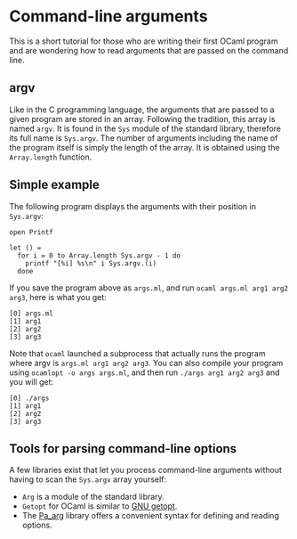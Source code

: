 Command-line arguments
======================

This is a short tutorial for those who are writing their first OCaml
program and are wondering how to read arguments that are passed on the
command line.

argv
----

Like in the C programming language, the arguments that are passed to a
given program are stored in an array. Following the tradition, this
array is named `argv`. It is found in the `Sys` module of the standard
library, therefore its full name is `Sys.argv`. The number of arguments
including the name of the program itself is simply the length of the
array. It is obtained using the `Array.length` function.

Simple example
--------------

The following program displays the arguments with their position in
`Sys.argv`:

    open Printf

    let () =
      for i = 0 to Array.length Sys.argv - 1 do
        printf "[%i] %s\n" i Sys.argv.(i)
      done

If you save the program above as `args.ml`, and run
`ocaml args.ml arg1 arg2 arg3`, here is what you get:

    [0] args.ml
    [1] arg1
    [2] arg2
    [3] arg3

Note that `ocaml` launched a subprocess that actually runs the program
where argv is `args.ml arg1 arg2 arg3`. You can also compile your
program using `ocamlopt -o args args.ml`, and then run
`./args arg1 arg2 arg3` and you will get:

    [0] ./args
    [1] arg1
    [2] arg2
    [3] arg3

Tools for parsing command-line options
--------------------------------------

A few libraries exist that let you process command-line arguments
without having to scan the `Sys.argv` array yourself:

-   `Arg` is a module of the standard library.
-   `Getopt` for OCaml is similar to [GNU
    getopt](http://www.gnu.org/software/libc/manual/html_node/Getopt.html "http://www.gnu.org/software/libc/manual/html_node/Getopt.html").
-   The
    [Pa\_arg](http://www.cs.cornell.edu/~ebreck/pa_arg/ "http://www.cs.cornell.edu/~ebreck/pa_arg/")
    library offers a convenient syntax for defining and reading options.

